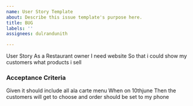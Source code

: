 ```yaml
---
name: User Story Template
about: Describe this issue template's purpose here.
title: BUG
labels: ''
assignees: dulrandunith

---
```


User Story
As a Restaurant owner
I need website
So that i could show my customers what products i sell

### Acceptance Criteria
Given it should include all ala carte menu
When on 10thjune
Then the customers will get to choose and order should be set to my phone
